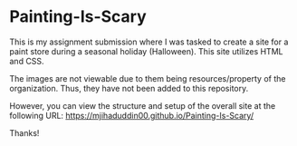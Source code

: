 # Painting-Is-Scary
This is my assignment submission where I was tasked to create a site for a paint store during a seasonal holiday (Halloween). This site utilizes HTML and CSS.

The images are not viewable due to them being resources/property of the organization. Thus, they have not been added to this repository.

However, you can view the structure and setup of the overall site at the following URL: https://mjihaduddin00.github.io/Painting-Is-Scary/

Thanks!
